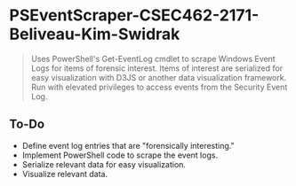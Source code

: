 # PSEventScraper-CSEC462-2171-Beliveau-Kim-Swidrak
> Uses PowerShell's Get-EventLog cmdlet to scrape Windows Event Logs for items of forensic interest. Items of interest are serialized for easy visualization with D3JS or another data visualization framework.
> Run with elevated privileges to access events from the Security Event Log.

## To-Do
- Define event log entries that are "forensically interesting."
- Implement PowerShell code to scrape the event logs.
- Serialize relevant data for easy visualization.
- Visualize relevant data.

